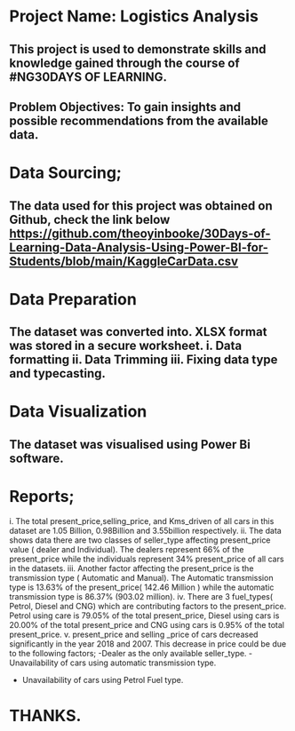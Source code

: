 # Project Name: Logistics Analysis

This project is used to demonstrate skills and knowledge gained through the course of #NG30DAYS OF LEARNING.
----
Problem Objectives:
To gain insights and possible recommendations from the available data.
----
# Data Sourcing;
The data used for this project was obtained on Github, check the link below 
https://github.com/theoyinbooke/30Days-of-Learning-Data-Analysis-Using-Power-BI-for-Students/blob/main/KaggleCarData.csv
----
# Data Preparation
The dataset was converted into. XLSX format was stored in a secure worksheet.
i. Data formatting
ii. Data Trimming
iii. Fixing data type and typecasting.
----
# Data Visualization
The dataset was visualised using Power Bi software.
----
# Reports;
i. The total present_price,selling_price, and Kms_driven  of all cars in this dataset are 1.05 Billion, 0.98Billion and 3.55billion respectively.
ii.  The data shows data there are two classes of seller_type affecting present_price value ( dealer and Individual). The dealers represent 66% of the present_price while the individuals represent 34% present_price of all cars in the datasets.
iii. Another factor affecting the present_price is the transmission type ( Automatic and Manual).  The Automatic transmission type is 13.63% of the present_price( 142.46 Million )  while the automatic transmission type is 86.37% (903.02 million).
iv. There are 3 fuel_types( Petrol, Diesel and CNG) which are contributing factors to the present_price.  Petrol using care is 79.05% of the total present_price, Diesel using cars is 20.00% of the total present_price and CNG using cars is 0.95% of the total present_price.
v.  present_price and selling _price of cars decreased significantly in the year 2018 and 2007.
This decrease in price could be due to the following factors;
-Dealer as the only available seller_type.
-Unavailability of cars using automatic transmission type.
- Unavailability of cars using Petrol Fuel type.

# THANKS.
